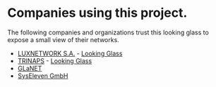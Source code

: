 # Companies using this project.

The following companies and organizations trust this looking glass to expose a
small view of their networks.

  * [LUXNETWORK S.A.](https://www.luxnetwork.lu/) - [Looking Glass](https://lg.luxnetwork.lu/)
  * [TRINAPS](https://www.trinaps.com/) - [Looking Glass](https://lg.trinaps.net/)
  * [GLaNET](https://glanet.org/)
  * [SysEleven GmbH](https://www.syseleven.de/)
